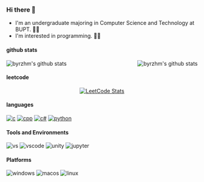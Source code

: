 ### Hi there 👋

- I'm an undergraduate majoring in Computer Science and Technology at BUPT. 🧑‍🎓
- I'm interested in programming. 🧑‍💻

#### github stats

<div style="display: flex; justify-content: space-between;">
    <img src="https://github-readme-stats.vercel.app/api?username=byrzhm&show_icons=true&theme=radical&include_all_commits=true" alt="byrzhm's github stats"/>
    <img src="https://github-readme-stats.vercel.app/api/top-langs/?username=byrzhm&theme=radical&layout=compact" alt="byrzhm's github stats"/>
</div>

#### leetcode

<div align=center>

[![LeetCode Stats](https://leetcard.jacoblin.cool/lao-tu-lu?theme=unicorn&font=Stoke%20Loop&ext=activity&site=cn)](https://leetcode.cn/u/lao-tu-lu/)

</div>

#### languages

[![c](https://img.shields.io/badge/C-A8B9CC?logo=c&logoColor=fff)](https://en.cppreference.com/w/c/language)
[![cpp](https://img.shields.io/badge/C++-00599C?logo=cplusplus&logoColor=fff)](https://en.cppreference.com/w/)
[![c#](https://img.shields.io/badge/C%23-512BD4?logo=csharp&logoColor=fff)](https://learn.microsoft.com/en-us/dotnet/csharp/)
[![python](https://img.shields.io/badge/python-3776AB?logo=python&logoColor=fff)](https://docs.python.org/3/)

#### Tools and Environments

![vs](https://img.shields.io/badge/VS-5C2D91?logo=Visual-Studio&logoColor=fff)
![vscode](https://img.shields.io/badge/VSCode-007ACC?logo=Visual-Studio&logoColor=fff)
![unity](https://img.shields.io/badge/Unity-000000?logo=unity&logoColor=fff)
![jupyter](https://img.shields.io/badge/Jupyter-F37626?logo=jupyter&logoColor=fff)

#### Platforms

![windows](https://img.shields.io/badge/Windows_11-0078D4?logo=windows&logoColor=fff)
![macos](https://img.shields.io/badge/macOS-000000?logo=apple&logoColor=fff)
![linux](https://img.shields.io/badge/Linux-FCC624?logo=Linux&logoColor=fff)
